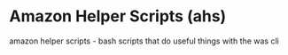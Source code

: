 # Amazon Helper Scripts (ahs)

amazon helper scripts - bash scripts that do useful things with the was cli
